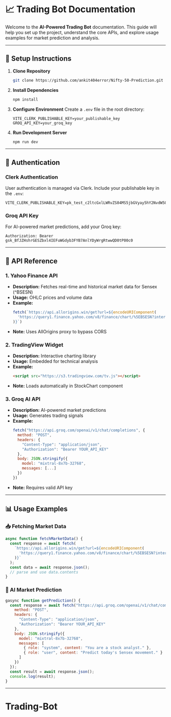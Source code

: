 # 📈 Trading Bot Documentation

Welcome to the **AI-Powered Trading Bot** documentation. This guide will help you set up the project, understand the core APIs, and explore usage examples for market prediction and analysis.

---

## 🚀 Setup Instructions

1. **Clone Repository**

   ```bash
   git clone https://github.com/ankit404error/Nifty-50-Prediction.git
   ```

2. **Install Dependencies**

   ```bash
   npm install
   ```

3. **Configure Environment**
   Create a `.env` file in the root directory:

   ```env
   VITE_CLERK_PUBLISHABLE_KEY=your_publishable_key
   GROQ_API_KEY=your_groq_key
   ```

4. **Run Development Server**

   ```bash
   npm run dev
   ```

---

## 🔐 Authentication

### Clerk Authentication

User authentication is managed via Clerk. Include your publishable key in the `.env`:

```env
VITE_CLERK_PUBLISHABLE_KEY=pk_test_c2ltcGxlLWRvZS04MS5jbGVyay5hY2NvdW50cy5kZXYk
```

### Groq API Key

For AI-powered market predictions, add your Groq key:

```http
Authorization: Bearer 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
```

---

## 📡 API Reference

### 1. Yahoo Finance API

- **Description:** Fetches real-time and historical market data for Sensex (^BSESN)
- **Usage:** OHLC prices and volume data
- **Example:**
  ```js
  fetch(`https://api.allorigins.win/get?url=${encodeURIComponent(
    'https://query1.finance.yahoo.com/v8/finance/chart/%5EBSESN?interval=1d&range=1d'
  )}`)
  ```
- **Note:** Uses AllOrigins proxy to bypass CORS

### 2. TradingView Widget

- **Description:** Interactive charting library
- **Usage:** Embedded for technical analysis
- **Example:**
  ```html
  <script src="https://s3.tradingview.com/tv.js"></script>
  ```
- **Note:** Loads automatically in StockChart component

### 3. Groq AI API

- **Description:** AI-powered market predictions
- **Usage:** Generates trading signals
- **Example:**
  ```js
  fetch("https://api.groq.com/openai/v1/chat/completions", {
    method: "POST",
    headers: {
      "Content-Type": "application/json",
      "Authorization": "Bearer YOUR_API_KEY"
    },
    body: JSON.stringify({
      model: "mixtral-8x7b-32768",
      messages: [...]
    })
  })
  ```
- **Note:** Requires valid API key

---

## 📊 Usage Examples

### 📥 Fetching Market Data

```js
async function fetchMarketData() {
  const response = await fetch(
    `https://api.allorigins.win/get?url=${encodeURIComponent(
      'https://query1.finance.yahoo.com/v8/finance/chart/%5EBSESN?interval=1d&range=1d'
    )}`
  );
  const data = await response.json();
  // parse and use data.contents
}
```

### 🤖 AI Market Prediction

```js
gasync function getPrediction() {
  const response = await fetch("https://api.groq.com/openai/v1/chat/completions", {
    method: "POST",
    headers: {
      "Content-Type": "application/json",
      "Authorization": "Bearer YOUR_API_KEY"
    },
    body: JSON.stringify({
      model: "mixtral-8x7b-32768",
      messages: [
        { role: "system", content: "You are a stock analyst." },
        { role: "user", content: "Predict today's Sensex movement." }
      ]
    })
  });
  const result = await response.json();
  console.log(result);
}
```

---

# Trading-Bot
